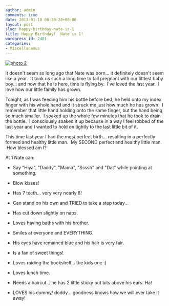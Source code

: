 ```yaml
---
author: admin
comments: true
date: 2013-01-18 06:30:28+00:00
layout: post
slug: happy-birthday-nate-is-1
title: Happy Birthday!  Nate is 1!
wordpress_id: 2401
categories:
- Miscellaneous
---
```


[![photo 2](http://www.outmumbered.com/wp-content/uploads/2013/01/photo-2-1024x768.jpg)](http://www.outmumbered.com/?attachment_id=2402)

It doesn't seem so long ago that Nate was born... it definitely doesn't seem like a year.  It took us such a long time to fall pregnant with our littlest baby boy... and now that he is here, time is flying by.  I've loved the last year.  I love how our little family has grown.

Tonight, as I was feeding him his bottle before bed, he held onto my index finger with his whole hand and it struck me just how much he has grown.  I remember that little hand holding onto the same finger, but the hand being so much smaller.  I soaked up the whole few minutes that he took to drain the bottle.  I consciously soaked it up because in a way I feel robbed of the last year and I wanted to hold on tightly to the last little bit of it.

This time last year I had the most perfect birth... resulting in a perfectly formed and healthy little man.  My SECOND perfect and healthy little man.  How blessed am I?

At 1 Nate can:



	
  * Say "Hiya", "Daddy", "Mama", "Ssssh" and "Dat" while pointing at something.

	
  * Blow kisses!

	
  * Has 7 teeth... very very nearly 8!

	
  * Can stand on his own and TRIED to take a step today...

	
  * Has cut down slightly on naps.

	
  * Loves having baths with his brother.

	
  * Smiles at everyone and EVERYTHING.

	
  * His eyes have remained blue and his hair is very fair.

	
  * Is a fan of sweet things!

	
  * Loves raiding the bookshelf... the kids one :)

	
  * Loves lunch time.

	
  * Needs a haircut... he has 2 little sticky out bits above his ears. Ha!

	
  * LOVES his dummy/ doddy... goodness knows how we will ever take it away!


